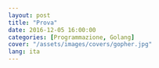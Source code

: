 ```yaml
---
layout: post
title: "Prova"
date: 2016-12-05 16:00:00
categories: [Programmazione, Golang]
cover: "/assets/images/covers/gopher.jpg"
lang: ita
---
```

